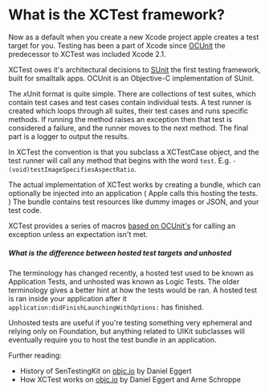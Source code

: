 # What is the XCTest framework?

Now as a default when you create a new Xcode project apple creates a test target for you. Testing has been a part of Xcode since [OCUnit](http://www.sente.ch/software/ocunit/) the predecessor to XCTest was included Xcode 2.1.

XCTest owes it's architectural decisions to [SUnit](http://sunit.sourceforge.net) the first testing framework, built for smalltalk apps. OCUnit is an Objective-C implementation of SUnit.

The <i>x</i>Unit format is quite simple. There are collections of test suites, which contain test cases and test cases contain individual tests. A test runner is created which loops through all suites, their test cases and runs specific methods. If running the method raises an exception then that test is considered a failure, and the runner moves to the next method. The final part is a logger to output the results.

In XCTest the convention is that you subclass a XCTestCase object, and the test runner will call any method that begins with the word `test`. E.g. `- (void)testImageSpecifiesAspectRatio`.

The actual implementation of XCTest works by creating a bundle, which can optionally be injected into an application ( Apple calls this hosting the tests. ) The bundle contains test resources like dummy images or JSON, and your test code.

XCTest provides a series of macros [based on OCUnit's](https://github.com/jy/SenTestingKit/blob/master/SenTestCase_Macros.h#L82) for calling an exception unless an expectation isn't met.

##### What is the difference between hosted test targets and unhosted

The terminology has changed recently, a hosted test used to be known as Application Tests, and unhosted was known as Logic Tests. The older terminology gives a better hint at how the tests would be ran. A hosted test is ran inside your application after it `application:didFinishLaunchingWithOptions:` has finished.

Unhosted tests are useful if you're testing something very ephemeral and relying only on Foundation, but anything related to UIKit subclasses will eventually require you to host the test bundle in an application.

Further reading:

* History of SenTestingKit on [objc.io](http://www.objc.io/issue-1/testing-view-controllers.html#sentestkit) by Daniel Eggert
* How XCTest works on [objc.io](http://www.objc.io/issue-15/xctest.html#how_xctest_works) by Daniel Eggert and Arne Schroppe
